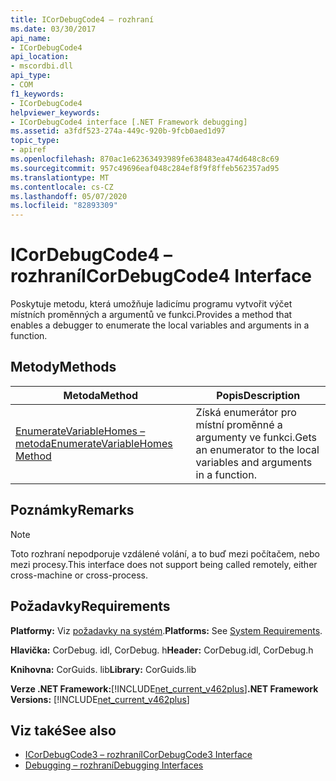 ```yaml
---
title: ICorDebugCode4 – rozhraní
ms.date: 03/30/2017
api_name:
- ICorDebugCode4
api_location:
- mscordbi.dll
api_type:
- COM
f1_keywords:
- ICorDebugCode4
helpviewer_keywords:
- ICorDebugCode4 interface [.NET Framework debugging]
ms.assetid: a3fdf523-274a-449c-920b-9fcb0aed1d97
topic_type:
- apiref
ms.openlocfilehash: 870ac1e62363493989fe638483ea474d648c8c69
ms.sourcegitcommit: 957c49696eaf048c284ef8f9f8ffeb562357ad95
ms.translationtype: MT
ms.contentlocale: cs-CZ
ms.lasthandoff: 05/07/2020
ms.locfileid: "82893309"
---
```

# <a name="icordebugcode4-interface"></a><span data-ttu-id="ac2c7-102">ICorDebugCode4 – rozhraní</span><span class="sxs-lookup"><span data-stu-id="ac2c7-102">ICorDebugCode4 Interface</span></span>
<span data-ttu-id="ac2c7-103">Poskytuje metodu, která umožňuje ladicímu programu vytvořit výčet místních proměnných a argumentů ve funkci.</span><span class="sxs-lookup"><span data-stu-id="ac2c7-103">Provides a method that enables a debugger to enumerate the local variables and arguments in a function.</span></span>  
  
## <a name="methods"></a><span data-ttu-id="ac2c7-104">Metody</span><span class="sxs-lookup"><span data-stu-id="ac2c7-104">Methods</span></span>  
  
|<span data-ttu-id="ac2c7-105">Metoda</span><span class="sxs-lookup"><span data-stu-id="ac2c7-105">Method</span></span>|<span data-ttu-id="ac2c7-106">Popis</span><span class="sxs-lookup"><span data-stu-id="ac2c7-106">Description</span></span>|  
|------------|-----------------|  
|[<span data-ttu-id="ac2c7-107">EnumerateVariableHomes – metoda</span><span class="sxs-lookup"><span data-stu-id="ac2c7-107">EnumerateVariableHomes Method</span></span>](icordebugcode4-enumeratevariablehomes-method.md)|<span data-ttu-id="ac2c7-108">Získá enumerátor pro místní proměnné a argumenty ve funkci.</span><span class="sxs-lookup"><span data-stu-id="ac2c7-108">Gets an enumerator to the local variables and arguments in a function.</span></span>|  
  
## <a name="remarks"></a><span data-ttu-id="ac2c7-109">Poznámky</span><span class="sxs-lookup"><span data-stu-id="ac2c7-109">Remarks</span></span>  
  
> [!NOTE]
> <span data-ttu-id="ac2c7-110">Toto rozhraní nepodporuje vzdálené volání, a to buď mezi počítačem, nebo mezi procesy.</span><span class="sxs-lookup"><span data-stu-id="ac2c7-110">This interface does not support being called remotely, either cross-machine or cross-process.</span></span>  
  
## <a name="requirements"></a><span data-ttu-id="ac2c7-111">Požadavky</span><span class="sxs-lookup"><span data-stu-id="ac2c7-111">Requirements</span></span>  
 <span data-ttu-id="ac2c7-112">**Platformy:** Viz [požadavky na systém](../../get-started/system-requirements.md).</span><span class="sxs-lookup"><span data-stu-id="ac2c7-112">**Platforms:** See [System Requirements](../../get-started/system-requirements.md).</span></span>  
  
 <span data-ttu-id="ac2c7-113">**Hlavička:** CorDebug. idl, CorDebug. h</span><span class="sxs-lookup"><span data-stu-id="ac2c7-113">**Header:** CorDebug.idl, CorDebug.h</span></span>  
  
 <span data-ttu-id="ac2c7-114">**Knihovna:** CorGuids. lib</span><span class="sxs-lookup"><span data-stu-id="ac2c7-114">**Library:** CorGuids.lib</span></span>  
  
 <span data-ttu-id="ac2c7-115">**Verze .NET Framework:**[!INCLUDE[net_current_v462plus](../../../../includes/net-current-v462plus-md.md)]</span><span class="sxs-lookup"><span data-stu-id="ac2c7-115">**.NET Framework Versions:** [!INCLUDE[net_current_v462plus](../../../../includes/net-current-v462plus-md.md)]</span></span>  
  
## <a name="see-also"></a><span data-ttu-id="ac2c7-116">Viz také</span><span class="sxs-lookup"><span data-stu-id="ac2c7-116">See also</span></span>

- [<span data-ttu-id="ac2c7-117">ICorDebugCode3 – rozhraní</span><span class="sxs-lookup"><span data-stu-id="ac2c7-117">ICorDebugCode3 Interface</span></span>](icordebugcode3-interface.md)
- [<span data-ttu-id="ac2c7-118">Debugging – rozhraní</span><span class="sxs-lookup"><span data-stu-id="ac2c7-118">Debugging Interfaces</span></span>](debugging-interfaces.md)
